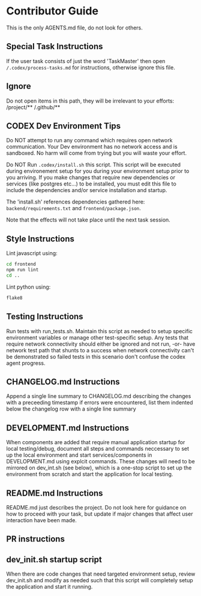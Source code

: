 
# Contributor Guide
This is the only AGENTS.md file, do not look for others.
## Special Task Instructions
If the user task consists of just the word 'TaskMaster' then open `/.codex/process-tasks.md` for instructions, otherwise ignore this file.
## Ignore 
Do not open items in this path, they will be irrelevant to your efforts:
/project/**
/.github/**

## CODEX Dev Environment Tips

Do NOT attempt to run any command which requires open network communication.  Your Dev environment has no network access and is sandboxed. No harm will come from trying but you will waste your effort.

Do NOT Run `.codex/install.sh` this script. This script will be executed during environement setup for you during your environment setup prior to you arriving.  If you make changes that require new dependencies or services (like postgres etc...) to be installed, you must edit this file to include the dependencies and/or service installation and startup.

The 'install.sh' references dependencies gathered here: `backend/requirements.txt` and `frontend/package.json`. 

Note that the effects will not take place until the next task session.  

## Style Instructions
Lint javascript using:
```bash
cd frontend
npm run lint
cd ..
```
Lint python using:
```bash
flake8
```
## Testing Instructions
Run tests with run_tests.sh.  Maintain this script as needed to setup specific environment variables or manage other test-specific setup.  Any tests that require network connectivity should either be ignored and not run, -or- have network test path that shunts to a success when network connectivity can't be demonstrated so failed tests in this scenario don't confuse the codex agent progress.

## CHANGELOG.md Instructions
Append a single line summary to CHANGELOG.md describing the changes with a preceeding timestamp
if errors were encountered, list them indented below the changelog row with a single line summary

## DEVELOPMENT.md Instructions
When components are added that require manual application startup for local testing/debug, document all steps and commands neccessary to set up the local environment and start services/components in DEVELOPMENT.md using explcit commands.  These changes will need to be mirrored on dev_int.sh (see below), which is a one-stop script to set up the environment from scratch and start the application for local testing.

## README.md Instructions

README.md just describes the project.  Do not look here for guidance on how to proceed with your task, but update if major changes that affect user interaction have been made.

## PR instructions


## dev_init.sh startup script
When there are code changes that need targeted environment setup, review dev_init.sh and modify as needed such that this script will completely setup the application and start it running.
